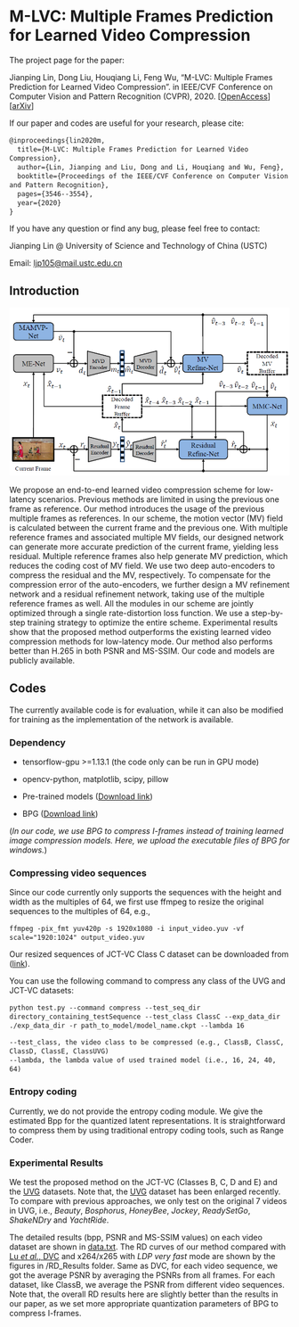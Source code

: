 # M-LVC: Multiple Frames Prediction for Learned Video Compression

The project page for the paper:

Jianping Lin, Dong Liu, Houqiang Li, Feng Wu, “M-LVC: Multiple Frames Prediction for Learned Video Compression”. in IEEE/CVF Conference on Computer Vision and Pattern Recognition (CVPR), 2020. [[OpenAccess](https://openaccess.thecvf.com/content_CVPR_2020/html/Lin_M-LVC_Multiple_Frames_Prediction_for_Learned_Video_Compression_CVPR_2020_paper.html)][[arXiv](https://arxiv.org/abs/2004.10290)]

If our paper and codes are useful for your research, please cite:
```
@inproceedings{lin2020m,
  title={M-LVC: Multiple Frames Prediction for Learned Video Compression},
  author={Lin, Jianping and Liu, Dong and Li, Houqiang and Wu, Feng},
  booktitle={Proceedings of the IEEE/CVF Conference on Computer Vision and Pattern Recognition},
  pages={3546--3554},
  year={2020}
}
```
If you have any question or find any bug, please feel free to contact:

Jianping Lin @ University of Science and Technology of China (USTC)

Email: ljp105@mail.ustc.edu.cn

## Introduction

![ ](Figures/M-LVC.PNG)

We propose an end-to-end learned video compression scheme for low-latency scenarios. Previous methods are limited in using the previous one frame as reference. Our method introduces the usage of the previous multiple frames as references. In our scheme, the motion vector (MV) field is calculated between the current frame and the previous one. With multiple reference frames and associated multiple MV fields, our designed network can generate more accurate prediction of the current frame, yielding less residual. Multiple reference frames also help generate MV prediction, which reduces the coding cost of MV field. We use two deep auto-encoders to compress the residual and the MV, respectively. To compensate for the compression error of the auto-encoders, we further design a MV refinement network and a residual refinement network, taking use of the multiple reference frames as well. All the modules in our scheme are jointly optimized through a single rate-distortion loss function. We use a step-by-step training strategy to optimize the entire scheme. Experimental results show that the proposed method outperforms the existing learned video compression methods for low-latency mode. Our method also performs better than H.265 in both PSNR and MS-SSIM. Our code and models are publicly available.

## Codes
The currently available code is for evaluation, while it can also be modified for training as the implementation of the network is available.

### Dependency
- tensorflow-gpu >=1.13.1 (the code only can be run in GPU mode)

- opencv-python, matplotlib, scipy, pillow

- Pre-trained models ([Download link](https://drive.google.com/file/d/1DaYh6_WTmrp0RoTfEPZSjZUujr4rGhqx/view?usp=sharing))

- BPG ([Download link](https://bellard.org/bpg/))

(*In our code, we use BPG to compress I-frames instead of training learned image compression models. Here, we upload the executable files of BPG for windows.*)

### Compressing video sequences

Since our code currently only supports the sequences with the height and width as the multiples of 64, we first use ffmpeg to resize the original sequences to the multiples of 64, e.g.,
```
ffmpeg -pix_fmt yuv420p -s 1920x1080 -i input_video.yuv -vf scale="1920:1024" output_video.yuv
```
Our resized sequences of JCT-VC Class C dataset can be downloaded from ([link](https://drive.google.com/file/d/1gFNscYeZ3C-ZZj1T9IsWOtXBT3qtue4-/view?usp=sharing)).

You can use the following command to compress any class of the UVG and JCT-VC datasets:

```
python test.py --command compress --test_seq_dir directory_containing_testSequence --test_class ClassC --exp_data_dir ./exp_data_dir -r path_to_model/model_name.ckpt --lambda 16
```
```
--test_class, the video class to be compressed (e.g., ClassB, ClassC, ClassD, ClassE, ClassUVG)
--lambda, the lambda value of used trained model (i.e., 16, 24, 40, 64)
```

### Entropy coding
Currently, we do not provide the entropy coding module. We give the estimated Bpp for the quantized latent representations. It is straightforward to compress them by using traditional entropy coding tools, such as Range Coder.

### Experimental Results
We test the proposed method on the JCT-VC (Classes B, C, D and E) and the [UVG](http://ultravideo.cs.tut.fi/#testsequences) datasets. Note that, the [UVG](http://ultravideo.cs.tut.fi/#testsequences) dataset has been enlarged recently. To compare with previous approaches, we only test on the original 7 videos in UVG, i.e., *Beauty*, *Bosphorus*, *HoneyBee*, *Jockey*, *ReadySetGo*, *ShakeNDry* and *YachtRide*.

The detailed results (bpp, PSNR and MS-SSIM values) on each video dataset are shown in [data.txt](/RD_Results). The RD curves of our method compared with [Lu *et al.*, DVC](http://openaccess.thecvf.com/content_CVPR_2019/papers/Lu_DVC_An_End-To-End_Deep_Video_Compression_Framework_CVPR_2019_paper.pdf) and x264/x265 with *LDP very fast* mode are shown by the figures in /RD_Results folder. Same as DVC, for each video sequence, we got the average PSNR by averaging the PSNRs from all frames. For each dataset, like ClassB, we average the PSNR from different video sequences. Note that, the overall RD results here are slightly better than the results in our paper, as we set more appropriate quantization parameters of BPG to compress I-frames.

